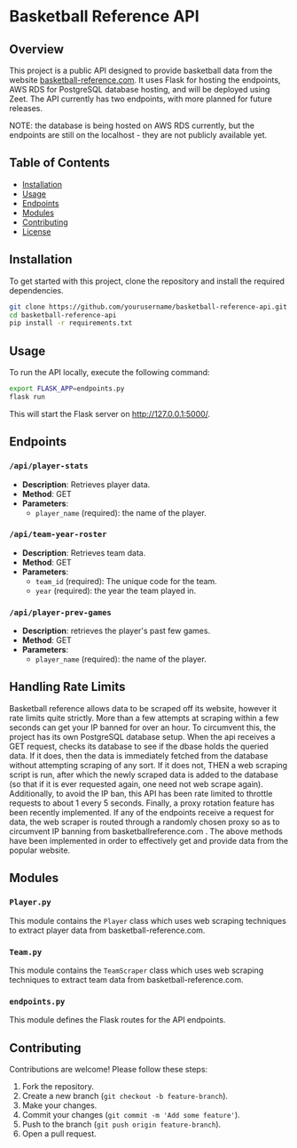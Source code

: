 # Basketball Reference API

## Overview

This project is a public API designed to provide basketball data from the website [basketball-reference.com](https://www.basketball-reference.com). It uses Flask for hosting the endpoints, AWS RDS for PostgreSQL database hosting, and will be deployed using Zeet. The API currently has two endpoints, with more planned for future releases.

NOTE: the database is being hosted on AWS RDS currently, but the endpoints are still on the localhost - they are not publicly available yet.

## Table of Contents

- [Installation](#installation)
- [Usage](#usage)
- [Endpoints](#endpoints)
- [Modules](#modules)
- [Contributing](#contributing)
- [License](#license)

## Installation

To get started with this project, clone the repository and install the required dependencies.

```bash
git clone https://github.com/yourusername/basketball-reference-api.git
cd basketball-reference-api
pip install -r requirements.txt
```

## Usage
To run the API locally, execute the following command:

```bash
export FLASK_APP=endpoints.py
flask run
```
This will start the Flask server on http://127.0.0.1:5000/.

## Endpoints

### `/api/player-stats`

- **Description**: Retrieves player data.
- **Method**: GET
- **Parameters**: 
  - `player_name` (required): the name of the player.

### `/api/team-year-roster`

- **Description**: Retrieves team data.
- **Method**: GET
- **Parameters**: 
  - `team_id` (required): The unique code for the team.
  - `year` (required): the year the team played in.

### `/api/player-prev-games`

- **Description**: retrieves the player's past few games.
- **Method**: GET
- **Parameters**:
  - `player_name` (required): the name of the player.

## Handling Rate Limits

Basketball reference allows data to be scraped off its website, however it rate limits quite strictly. More than a few attempts
at scraping within a few seconds can get your IP banned for over an hour. To circumvent this, the project has its own PostgreSQL
database setup. When the api receives a GET request, checks its database to see if the dbase holds the queried data. If it does,
then the data is immediately fetched from the database without attempting scraping of any sort. If it does not, THEN a web
scraping script is run, after which the newly scraped data is added to the database (so that if it is ever requested again, one
need not web scrape again).
Additionally, to avoid the IP ban, this API has been rate limited to throttle requests to about 1 every 5 seconds.
Finally, a proxy rotation feature has been recently implemented. If any of the endpoints receive a request for data, the web 
scraper is routed through a randomly chosen proxy so as to circumvent IP banning from basketballreference.com .
The above methods have been implemented in order to effectively get and provide data from the popular website.

## Modules

### `Player.py`

This module contains the `Player` class which uses web scraping techniques to extract player data from basketball-reference.com.

### `Team.py`

This module contains the `TeamScraper` class which uses web scraping techniques to extract team data from basketball-reference.com.

### `endpoints.py`

This module defines the Flask routes for the API endpoints.

## Contributing

Contributions are welcome! Please follow these steps:

1. Fork the repository.
2. Create a new branch (`git checkout -b feature-branch`).
3. Make your changes.
4. Commit your changes (`git commit -m 'Add some feature'`).
5. Push to the branch (`git push origin feature-branch`).
6. Open a pull request.

